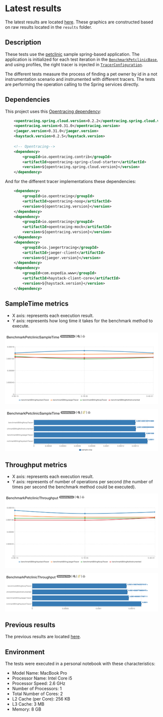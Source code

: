 # Latest results

The latest results are located [here](http://jmh.morethan.io/?sources=https://raw.githubusercontent.com/gsoria/opentracing-java-benchmark/master/opentracing-benchmark-spring-cloud/results/jmh-2019-04-07-14-56-15.json,https://raw.githubusercontent.com/gsoria/opentracing-java-benchmark/master/opentracing-benchmark-spring-cloud/results/jmh-2019-04-07-15-18-35.json,https://raw.githubusercontent.com/gsoria/opentracing-java-benchmark/master/opentracing-benchmark-spring-cloud/results/jmh-2019-04-07-15-40-51.json&topBar=Opentracing%20spring%20cloud).
These graphics are constructed based on raw results located in the ``results`` folder.

## Description

These tests use the [petclinic](https://github.com/spring-projects/spring-petclinic) sample spring-based application. The application is 
initialized for each test iteration in the [`BenchmarkPetclinicBase`](src/main/java/io/opentracing/contrib/benchmarks/BenchmarkPetclinicBase.java), 
and using profiles, the right tracer is injected in [`TracerConfiguration`](src/main/java/io/opentracing/contrib/benchmarks/config/TracerConfiguration.java). 
   
The different tests measure the process of finding a pet owner by id in a not instrumentation scenario and instrumented with different tracers. 
The tests are performing the operation calling to the Spring services directly.

## Dependencies

This project uses this [Opentracing dependency](https://github.com/opentracing-contrib/java-spring-cloud):

```xml
    <opentracing.spring.cloud.version>0.2.2</opentracing.spring.cloud.version>
    <opentracing.version>0.31.0</opentracing.version>
    <jaeger.version>0.31.0</jaeger.version>
    <haystack.version>0.2.5</haystack.version>
    
    <!-- Opentracing-->
    <dependency>
        <groupId>io.opentracing.contrib</groupId>
        <artifactId>opentracing-spring-cloud-starter</artifactId>
        <version>${opentracing.spring.cloud.version}</version>
    </dependency>
```

And for the different tracer implementations these dependencies:

```xml
    <dependency>
        <groupId>io.opentracing</groupId>
        <artifactId>opentracing-noop</artifactId>
        <version>${opentracing.version}</version>
    </dependency>
    <dependency>
        <groupId>io.opentracing</groupId>
        <artifactId>opentracing-mock</artifactId>
        <version>${opentracing.version}</version>
    </dependency>
    <dependency>
        <groupId>io.jaegertracing</groupId>
        <artifactId>jaeger-client</artifactId>
        <version>${jaeger.version}</version>
    </dependency>
    <dependency>
        <groupId>com.expedia.www</groupId>
        <artifactId>haystack-client-core</artifactId>
        <version>${haystack.version}</version>
    </dependency>
```

## SampleTime metrics

- X axis: represents each execution result.
- Y axis: represents how long time it takes for the benchmark method to execute.

![BenchmarkPetclinicSampleTime-3](results-imgs/BenchmarkPetclinicSampleTime.3.png)

![BenchmarkPetclinicSampleTime-4](results-imgs/BenchmarkPetclinicSampleTime.4.png)

## Throughput metrics

- X axis: represents each execution result.
- Y axis: represents of number of operations per second  (the number of times per second the benchmark method could be executed).

![BenchmarkPetclinicThroughput-3](results-imgs/BenchmarkPetclinicThroughput.3.png)

![BenchmarkPetclinicThroughput-4](results-imgs/BenchmarkPetclinicThroughput.4.png)

## Previous results
The previous results are located [here](results-md/previous.md).

## Environment
The tests were executed in a personal notebook with these characteristics:

- Model Name:	MacBook Pro
- Processor Name:	Intel Core i5
- Processor Speed:	2.6 GHz
- Number of Processors:	1
- Total Number of Cores:	2
- L2 Cache (per Core):	256 KB
- L3 Cache:	3 MB
- Memory:	8 GB
